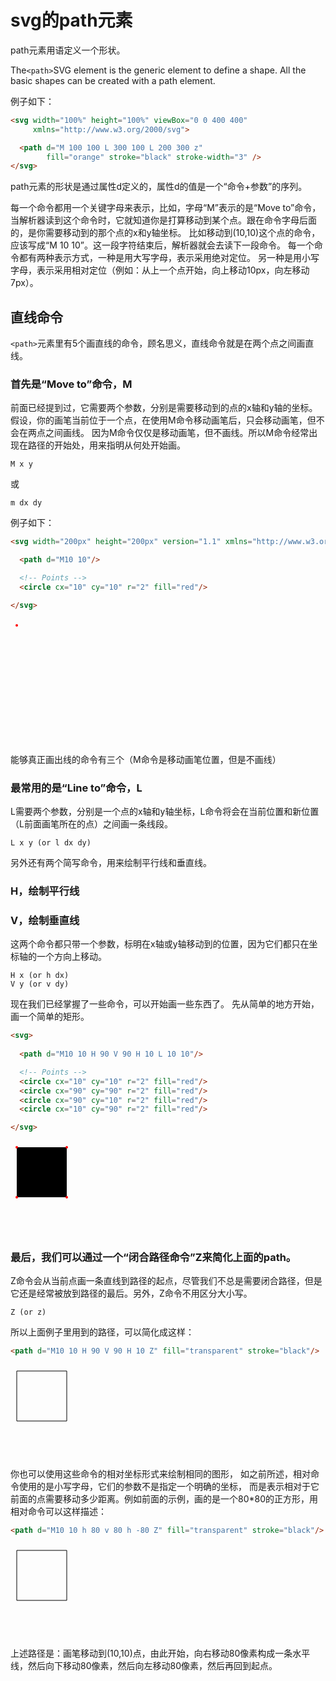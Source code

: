 # svg的path元素

path元素用语定义一个形状。

The`<path>`SVG element is the generic element to define a shape. All the basic shapes can be created with a path element.

例子如下：
```html
<svg width="100%" height="100%" viewBox="0 0 400 400"
     xmlns="http://www.w3.org/2000/svg">

  <path d="M 100 100 L 300 100 L 200 300 z"
        fill="orange" stroke="black" stroke-width="3" />
</svg>
```

path元素的形状是通过属性d定义的，属性d的值是一个“命令+参数”的序列。

每一个命令都用一个关键字母来表示，比如，字母“M”表示的是“Move to”命令，
当解析器读到这个命令时，它就知道你是打算移动到某个点。跟在命令字母后面的，是你需要移动到的那个点的x和y轴坐标。
比如移动到(10,10)这个点的命令，应该写成“M 10 10”。这一段字符结束后，解析器就会去读下一段命令。
每一个命令都有两种表示方式，一种是用大写字母，表示采用绝对定位。
另一种是用小写字母，表示采用相对定位（例如：从上一个点开始，向上移动10px，向左移动7px）。

## 直线命令

`<path>`元素里有5个画直线的命令，顾名思义，直线命令就是在两个点之间画直线。

### 首先是“Move to”命令，M

前面已经提到过，它需要两个参数，分别是需要移动到的点的x轴和y轴的坐标。
假设，你的画笔当前位于一个点，在使用M命令移动画笔后，只会移动画笔，但不会在两点之间画线。
因为M命令仅仅是移动画笔，但不画线。所以M命令经常出现在路径的开始处，用来指明从何处开始画。

    M x y

或

    m dx dy

例子如下：
```html
<svg width="200px" height="200px" version="1.1" xmlns="http://www.w3.org/2000/svg">

  <path d="M10 10"/>

  <!-- Points -->
  <circle cx="10" cy="10" r="2" fill="red"/>

</svg>
```

<svg width="200px" height="200px" version="1.1" xmlns="http://www.w3.org/2000/svg">

  <path d="M10 10"/>

  <!-- Points -->
  <circle cx="10" cy="10" r="2" fill="red"/>

</svg>


能够真正画出线的命令有三个（M命令是移动画笔位置，但是不画线）

### 最常用的是“Line to”命令，L

L需要两个参数，分别是一个点的x轴和y轴坐标，L命令将会在当前位置和新位置（L前面画笔所在的点）之间画一条线段。

    L x y (or l dx dy)

另外还有两个简写命令，用来绘制平行线和垂直线。

### H，绘制平行线

### V，绘制垂直线

这两个命令都只带一个参数，标明在x轴或y轴移动到的位置，因为它们都只在坐标轴的一个方向上移动。

    H x (or h dx)
    V y (or v dy)

现在我们已经掌握了一些命令，可以开始画一些东西了。
先从简单的地方开始，画一个简单的矩形。
```html
<svg>
  
  <path d="M10 10 H 90 V 90 H 10 L 10 10"/>

  <!-- Points -->
  <circle cx="10" cy="10" r="2" fill="red"/>
  <circle cx="90" cy="90" r="2" fill="red"/>
  <circle cx="90" cy="10" r="2" fill="red"/>
  <circle cx="10" cy="90" r="2" fill="red"/>

</svg>
```


<svg>
  
  <path d="M10 10 H 90 V 90 H 10 L 10 10"/>

  <!-- Points -->
  <circle cx="10" cy="10" r="2" fill="red"/>
  <circle cx="90" cy="90" r="2" fill="red"/>
  <circle cx="90" cy="10" r="2" fill="red"/>
  <circle cx="10" cy="90" r="2" fill="red"/>

</svg>

### 最后，我们可以通过一个“闭合路径命令”Z来简化上面的path。

Z命令会从当前点画一条直线到路径的起点，尽管我们不总是需要闭合路径，但是它还是经常被放到路径的最后。另外，Z命令不用区分大小写。

    Z (or z)

所以上面例子里用到的路径，可以简化成这样：
```html
<path d="M10 10 H 90 V 90 H 10 Z" fill="transparent" stroke="black"/>
```

<svg>
<path d="M10 10 H 90 V 90 H 10 Z" fill="transparent" stroke="black"/>
</svg>

你也可以使用这些命令的相对坐标形式来绘制相同的图形，
如之前所述，相对命令使用的是小写字母，它们的参数不是指定一个明确的坐标，
而是表示相对于它前面的点需要移动多少距离。例如前面的示例，画的是一个80*80的正方形，用相对命令可以这样描述：
```html
<path d="M10 10 h 80 v 80 h -80 Z" fill="transparent" stroke="black"/>
```

<svg>
<path d="M10 10 h 80 v 80 h -80 Z" fill="transparent" stroke="black"/>
</svg>

上述路径是：画笔移动到(10,10)点，由此开始，向右移动80像素构成一条水平线，然后向下移动80像素，然后向左移动80像素，然后再回到起点。